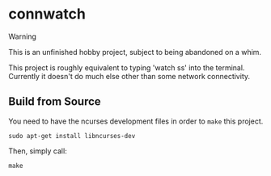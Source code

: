 # connwatch

> [!WARNING]
> This is an unfinished hobby project, subject to being abandoned on a whim.

This project is roughly equivalent to typing 'watch ss' into the terminal. Currently it doesn't do much else other than some network connectivity.

## Build from Source

You need to have the ncurses development files in order to `make` this project.
```
sudo apt-get install libncurses-dev
```

Then, simply call:
```
make
```
